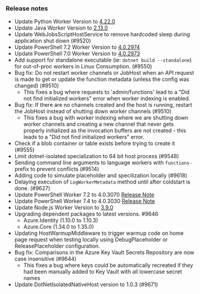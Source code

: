 ### Release notes

<!-- Please add your release notes in the following format:
- My change description (#PR)
-->
- Update Python Worker Version to [4.22.0](https://github.com/Azure/azure-functions-python-worker/releases/tag/4.22.0)
- Update Java Worker Version to [2.13.0](https://github.com/Azure/azure-functions-java-worker/releases/tag/2.13.0)
- Update WebJobsScriptHostService to remove hardcoded sleep during application shut down (#9520)
- Update PowerShell 7.2 Worker Version to [4.0.2974](https://github.com/Azure/azure-functions-powershell-worker/releases/tag/v4.0.2974)
- Update PowerShell 7.0 Worker Version to [4.0.2973](https://github.com/Azure/azure-functions-powershell-worker/releases/tag/v4.0.2973)
- Add support for standalone executable (ie: `dotnet build --standalone`) for out-of-proc workers in Linux Consumption. (#9550)
- Bug fix: Do not restart worker channels or JobHost when an API request is made to get or update the function metadata (unless the config was changed) (#9510)
  - This fixes a bug where requests to 'admin/functions' lead to a "Did not find initialized workers" error when
    worker indexing is enabled.
- Bug fix: If there are no channels created and the host is running, restart the JobHost instead of shutting down worker channels (#9510)
  - This fixes a bug with worker indexing where we are shutting down worker channels and creating a new channel that never
    gets properly initialized as the invocation buffers are not created - this leads to a "Did not find initialized workers" error.
- Check if a blob container or table exists before trying to create it (#9555)
- Limit dotnet-isolated specialization to 64 bit host process (#9548)
- Sending command line arguments to language workers with `functions-` prefix to prevent conflicts (#9514)
- Adding code to simulate placeholder and specilization locally (#9618)
- Delaying execution of `LogWorkerMetadata` method until after coldstart is done. (#9627)
- Update PowerShell Worker 7.2 to 4.0.3070 [Release Note](https://github.com/Azure/azure-functions-powershell-worker/releases/tag/v4.0.3070)
- Update PowerShell Worker 7.4 to 4.0.3030 [Release Note](https://github.com/Azure/azure-functions-powershell-worker/releases/tag/v4.0.3030)
- Update Node.js Worker Version to [3.9.0](https://github.com/Azure/azure-functions-nodejs-worker/releases/tag/v3.9.0)
- Upgrading dependent packages to latest versions. #9646
   - Azure.Identity (1.10.0 to 1.10.3)
   - Azure.Core (1.34.0 to 1.35.0)
- Updating HostWarmupMiddleware to trigger warmup code on home page request when testing locally using DebugPlaceholder or ReleasePlaceholder configuration.
- Bug fix: Comparisons in the Azure Key Vault Secrets Repository are now case insensitive (#9644)
  - This fixes a bug where keys could be automatically recreated if they had been manually added to Key Vault with all lowercase secret names
- Update DotNetIsolatedNativeHost version to 1.0.3 (#9671)
